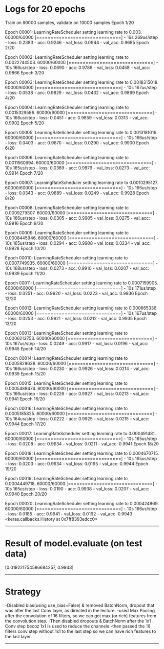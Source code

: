  Logs for 20 epochs
 ===================
 
 Train on 60000 samples, validate on 10000 samples
Epoch 1/20

Epoch 00001: LearningRateScheduler setting learning rate to 0.003.
60000/60000 [==============================] - 16s 269us/step - loss: 0.2383 - acc: 0.9246 - val_loss: 0.0944 - val_acc: 0.9685
Epoch 2/20

Epoch 00002: LearningRateScheduler setting learning rate to 0.0022744503.
60000/60000 [==============================] - 10s 166us/step - loss: 0.0690 - acc: 0.9786 - val_loss: 0.0458 - val_acc: 0.9866
Epoch 3/20

Epoch 00003: LearningRateScheduler setting learning rate to 0.0018315018.
60000/60000 [==============================] - 10s 167us/step - loss: 0.0538 - acc: 0.9829 - val_loss: 0.0432 - val_acc: 0.9869
Epoch 4/20

Epoch 00004: LearningRateScheduler setting learning rate to 0.0015329586.
60000/60000 [==============================] - 10s 166us/step - loss: 0.0451 - acc: 0.9859 - val_loss: 0.0313 - val_acc: 0.9902
Epoch 5/20

Epoch 00005: LearningRateScheduler setting learning rate to 0.0013181019.
60000/60000 [==============================] - 10s 166us/step - loss: 0.0403 - acc: 0.9870 - val_loss: 0.0290 - val_acc: 0.9900
Epoch 6/20

Epoch 00006: LearningRateScheduler setting learning rate to 0.0011560694.
60000/60000 [==============================] - 10s 165us/step - loss: 0.0369 - acc: 0.9879 - val_loss: 0.0273 - val_acc: 0.9914
Epoch 7/20

Epoch 00007: LearningRateScheduler setting learning rate to 0.0010295127.
60000/60000 [==============================] - 10s 166us/step - loss: 0.0343 - acc: 0.9889 - val_loss: 0.0249 - val_acc: 0.9928
Epoch 8/20

Epoch 00008: LearningRateScheduler setting learning rate to 0.0009279307.
60000/60000 [==============================] - 10s 166us/step - loss: 0.0305 - acc: 0.9905 - val_loss: 0.0275 - val_acc: 0.9916
Epoch 9/20

Epoch 00009: LearningRateScheduler setting learning rate to 0.0008445946.
60000/60000 [==============================] - 10s 165us/step - loss: 0.0294 - acc: 0.9908 - val_loss: 0.0234 - val_acc: 0.9928
Epoch 10/20

Epoch 00010: LearningRateScheduler setting learning rate to 0.0007749935.
60000/60000 [==============================] - 10s 168us/step - loss: 0.0273 - acc: 0.9910 - val_loss: 0.0207 - val_acc: 0.9939
Epoch 11/20

Epoch 00011: LearningRateScheduler setting learning rate to 0.0007159905.
60000/60000 [==============================] - 10s 171us/step - loss: 0.0251 - acc: 0.9920 - val_loss: 0.0223 - val_acc: 0.9936
Epoch 12/20

Epoch 00012: LearningRateScheduler setting learning rate to 0.000665336.
60000/60000 [==============================] - 10s 167us/step - loss: 0.0253 - acc: 0.9921 - val_loss: 0.0212 - val_acc: 0.9935
Epoch 13/20

Epoch 00013: LearningRateScheduler setting learning rate to 0.0006213753.
60000/60000 [==============================] - 10s 167us/step - loss: 0.0249 - acc: 0.9917 - val_loss: 0.0196 - val_acc: 0.9945
Epoch 14/20

Epoch 00014: LearningRateScheduler setting learning rate to 0.0005828638.
60000/60000 [==============================] - 10s 166us/step - loss: 0.0230 - acc: 0.9926 - val_loss: 0.0214 - val_acc: 0.9939
Epoch 15/20

Epoch 00015: LearningRateScheduler setting learning rate to 0.0005488474.
60000/60000 [==============================] - 10s 166us/step - loss: 0.0226 - acc: 0.9927 - val_loss: 0.0213 - val_acc: 0.9941
Epoch 16/20

Epoch 00016: LearningRateScheduler setting learning rate to 0.0005185825.
60000/60000 [==============================] - 10s 164us/step - loss: 0.0222 - acc: 0.9925 - val_loss: 0.0215 - val_acc: 0.9944
Epoch 17/20

Epoch 00017: LearningRateScheduler setting learning rate to 0.000491481.
60000/60000 [==============================] - 10s 165us/step - loss: 0.0208 - acc: 0.9934 - val_loss: 0.0211 - val_acc: 0.9941
Epoch 18/20

Epoch 00018: LearningRateScheduler setting learning rate to 0.0004670715.
60000/60000 [==============================] - 10s 165us/step - loss: 0.0203 - acc: 0.9934 - val_loss: 0.0195 - val_acc: 0.9944
Epoch 19/20

Epoch 00019: LearningRateScheduler setting learning rate to 0.0004449718.
60000/60000 [==============================] - 10s 165us/step - loss: 0.0190 - acc: 0.9938 - val_loss: 0.0207 - val_acc: 0.9940
Epoch 20/20

Epoch 00020: LearningRateScheduler setting learning rate to 0.000424869.
60000/60000 [==============================] - 10s 166us/step - loss: 0.0185 - acc: 0.9941 - val_loss: 0.0192 - val_acc: 0.9943
<keras.callbacks.History at 0x7ff8393edcc0>


*****************************************************************************************************************************


 Result of model.evaluate (on test data)
 =============================================

[0.019221754586684257, 0.9943]


*****************************************************************************************************************************


Strategy
========

-Disabled bias(using use_bias=False) & removed BatchNorm, dropout that was after the last Conv layer, as directed in the lecture. 
-used Max Pooling after the convolution of 16 filters, so we can get max (or rich) features from the convolution step.
-Then disabled dropouts & BatchNorm after the 1x1 Conv step becoz 1x1 is used to reduce the channels 
-then passed the 16 filters conv step without 1x1 to the last step so we can have rich features to the last layer.


*******************************************************************************************************************************
